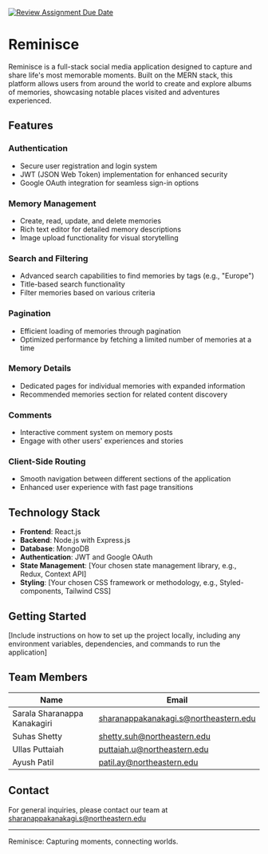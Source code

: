 [![Review Assignment Due Date](https://classroom.github.com/assets/deadline-readme-button-22041afd0340ce965d47ae6ef1cefeee28c7c493a6346c4f15d667ab976d596c.svg)](https://classroom.github.com/a/DIHvCS29)

# Reminisce

Reminisce is a full-stack social media application designed to capture and share life's most memorable moments. Built on the MERN stack, this platform allows users from around the world to create and explore albums of memories, showcasing notable places visited and adventures experienced.

## Features

### Authentication
- Secure user registration and login system
- JWT (JSON Web Token) implementation for enhanced security
- Google OAuth integration for seamless sign-in options

### Memory Management
- Create, read, update, and delete memories
- Rich text editor for detailed memory descriptions
- Image upload functionality for visual storytelling

### Search and Filtering
- Advanced search capabilities to find memories by tags (e.g., "Europe")
- Title-based search functionality
- Filter memories based on various criteria

### Pagination
- Efficient loading of memories through pagination
- Optimized performance by fetching a limited number of memories at a time

### Memory Details
- Dedicated pages for individual memories with expanded information
- Recommended memories section for related content discovery

### Comments
- Interactive comment system on memory posts
- Engage with other users' experiences and stories

### Client-Side Routing
- Smooth navigation between different sections of the application
- Enhanced user experience with fast page transitions

## Technology Stack

- **Frontend**: React.js
- **Backend**: Node.js with Express.js
- **Database**: MongoDB
- **Authentication**: JWT and Google OAuth
- **State Management**: [Your chosen state management library, e.g., Redux, Context API]
- **Styling**: [Your chosen CSS framework or methodology, e.g., Styled-components, Tailwind CSS]

## Getting Started

[Include instructions on how to set up the project locally, including any environment variables, dependencies, and commands to run the application]

## Team Members

| Name | Email |
|------|-------|
| Sarala Sharanappa Kanakagiri | sharanappakanakagi.s@northeastern.edu |
| Suhas Shetty | shetty.suh@northeastern.edu |
| Ullas Puttaiah | puttaiah.u@northeastern.edu |
| Ayush Patil | patil.ay@northeastern.edu |



## Contact

For general inquiries, please contact our team at sharanappakanakagi.s@northeastern.edu

---

Reminisce: Capturing moments, connecting worlds.